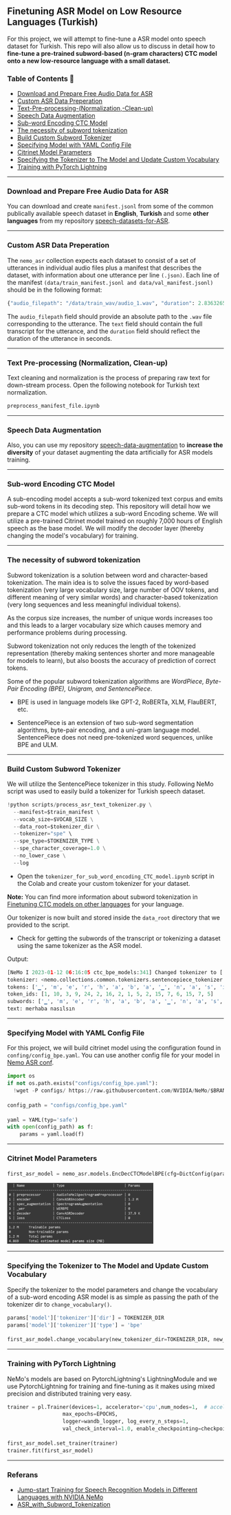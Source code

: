 ## Finetuning ASR Model on Low Resource Languages (Turkish)
For this project, we will attempt to fine-tune a ASR model onto speech dataset for Turkish.
This repo will also allow us to discuss in detail how to **fine-tune a pre-trained subword-based (n-gram characters) CTC model onto a new low-resource language with a small dataset.**

### Table of Contents :tada:

- [Download and Prepare Free Audio Data for ASR](#Download-and-Prepare-Free-Audio-Data-for-ASR)
- [Custom ASR Data Preperation](#Custom-ASR-Data-Preperation)
- [Text-Pre-processing-(Normalization,-Clean-up)](#Text-Pre-processing-(Normalization,-Clean-up))
- [Speech Data Augmentation](#Speech-Data-Augmentation)
- [Sub-word Encoding CTC Model](#Sub-word-Encoding-CTC-Model)
- [The necessity of subword tokenization](#The-necessity-of-subword-tokenization)
- [Build Custom Subword Tokenizer](#Build-Custom-Subword-Tokenizer)
- [Specifying Model with YAML Config File](#Specifying-Model-with-YAML-Config-File)
- [Citrinet Model Parameters](#Citrinet-Model-Parameters)
- [Specifying the Tokenizer to The Model and Update Custom Vocabulary](#Specifying-the-Tokenizer-to-The-Model-and-Update-Custom-Vocabulary)
- [Training with PyTorch Lightning](#Training-with-PyTorch-Lightning)

---
### Download and Prepare Free Audio Data for ASR
You can download and create `manifest.jsonl` from some of the common publically available speech dataset in **English**, **Turkish** and some **other languages** from my repository [speech-datasets-for-ASR](https://github.com/Rumeysakeskin/speech-datasets-for-ASR).

---
### Custom ASR Data Preperation
The `nemo_asr` collection expects each dataset to consist of a set of utterances in individual audio files plus a manifest that describes the dataset, with information about one utterance per line `(.json)`.
Each line of the manifest `(data/train_manifest.jsonl and data/val_manifest.jsonl)` should be in the following format:
```python
{"audio_filepath": "/data/train_wav/audio_1.wav", "duration": 2.836326530612245, "text": "bugün hava durumu nasıl"}
```
The `audio_filepath` field should provide an absolute path to the `.wav` file corresponding to the utterance. The `text` field should contain the full transcript for the utterance, and the `duration` field should reflect the duration of the utterance in seconds.

---
### Text Pre-processing (Normalization, Clean-up)
Text cleaning and normalization is the process of preparing raw text for down-stream process. Open the following notebook for Turkish text normalization.
```python
preprocess_manifest_file.ipynb
```

---
### Speech Data Augmentation
Also, you can use my repository [
speech-data-augmentation](https://github.com/Rumeysakeskin/speech-data-augmentation) to **increase the diversity** of your dataset augmenting the data artificially for ASR models training.

---
### Sub-word Encoding CTC Model
A sub-encoding model accepts a sub-word tokenized text corpus and emits sub-word tokens in its decoding step. 
This repository will detail how we prepare a CTC model which utilizes a sub-word Encoding scheme.
We will utilize a pre-trained Citrinet model trained on roughly 7,000 hours of English speech as the base model. 
We will modify the decoder layer (thereby changing the model's vocabulary) for training.

---
### The necessity of subword tokenization

Subword tokenization is a solution between word and character-based tokenization. The main idea is to solve the issues faced by word-based tokenization (very large vocabulary size, large number of OOV tokens, and different meaning of very similar words) and character-based tokenization (very long sequences and less meaningful individual tokens).

As the corpus size increases, the number of unique words increases too and this leads to a larger vocabulary size which causes memory and performance problems during processing.

Subword tokenization not only reduces the length of the tokenized representation (thereby making sentences shorter and more manageable for models to learn), but also boosts the accuracy of prediction of correct tokens.

Some of the popular subword tokenization algorithms are _WordPiece, Byte-Pair Encoding (BPE), Unigram, and SentencePiece_. 
- BPE is used in language models like GPT-2, RoBERTa, XLM, FlauBERT, etc.

- SentencePiece is an extension of two sub-word segmentation algorithms, byte-pair encoding, and a uni-gram language model. SentencePiece does not need pre-tokenized word sequences, unlike BPE and ULM.

<!--
---
### Tokenization Method for Turkish
The impact of tokenization algorithms can be different for low-resource languages, such as agglutinative languages, where words can have prefixes and suffixes. For instance, in Turkish, parsing the word "veremedim" (translated as "I could not give") results in "ver-e-me-di-m" including four suffixes in a single word. A Morphological-level tokenizer can output five tokens in this case, providing the model with a better understanding of word semantics. An example benefit is that the language model would relate the suffix "-me" to negation, similar to the word "not" in English. 

Recently, [Xu et al.](https://aclanthology.org/2021.acl-long.571/) approach the problem of finding the best token vocabulary with a proper size in the scope of the trade-off between vocabulary entropy and vocabulary size. The produced vocabularies in diverse scenarios achieve both reduced sizes and performance improvements. In addition, learning optimal vocabulary takes significantly less time than regular BPE-search approach.
-->


---
### Build Custom Subword Tokenizer

We will utilize the SentencePiece tokenizer in this study.
Following NeMo script was used to easily build a tokenizer for Turkish speech dataset.

```python
!python scripts/process_asr_text_tokenizer.py \
  --manifest=$train_manifest \
  --vocab_size=$VOCAB_SIZE \
  --data_root=$tokenizer_dir \
  --tokenizer="spe" \
  --spe_type=$TOKENIZER_TYPE \
  --spe_character_coverage=1.0 \
  --no_lower_case \
  --log
```

- Open the `tokenizer_for_sub_word_encoding_CTC_model.ipynb` script in the Colab and create your custom tokenizer for your dataset.

**Note:** You can find more information about subword tokenization in [Finetuning CTC models on other languages](https://github.com/NVIDIA/NeMo/blob/main/tutorials/asr/ASR_CTC_Language_Finetuning.ipynb) for your language.

Our tokenizer is now built and stored inside the `data_root` directory that we provided to the script.

- Check for getting the subwords of the transcript or tokenizing a dataset using the same tokenizer as the ASR model. 

Output:
```python
[NeMo I 2023-01-12 06:16:05 ctc_bpe_models:341] Changed tokenizer to ['<unk>', '▁', 'a', 'e', 'i', 'n', 'l', 'ı', 'k', 'r', 'm', 't', 'u', 'd', 'y', 's', 'b', 'o', 'z', 'ü', 'ş', 'ar', 'g', 'ç', 'h', 'v', 'p', 'c', 'f', 'ö', 'j', 'w', 'q', '̇', 'x', 'ğ'] vocabulary.
tokenizer: <nemo.collections.common.tokenizers.sentencepiece_tokenizer.SentencePieceTokenizer object at 0x7fde5605d280>
tokens: ['▁', 'm', 'e', 'r', 'h', 'a', 'b', 'a', '▁', 'n', 'a', 's', 'ı', 'l', 's', 'ı', 'n']
token_ids: [1, 10, 3, 9, 24, 2, 16, 2, 1, 5, 2, 15, 7, 6, 15, 7, 5]
subwords: ['▁', 'm', 'e', 'r', 'h', 'a', 'b', 'a', '▁', 'n', 'a', 's', 'ı', 'l', 's', 'ı', 'n']
text: merhaba nasılsın
```

---
### Specifying Model with YAML Config File
For this project, we will build citrinet model using the configuration found in `confing/config_bpe.yaml`. You can use another config file for your model in [Nemo ASR conf](https://github.com/NVIDIA/NeMo/tree/main/examples/asr/conf).  
```python
import os
if not os.path.exists("configs/config_bpe.yaml"):
  !wget -P configs/ https://raw.githubusercontent.com/NVIDIA/NeMo/$BRANCH/examples/asr/conf/citrinet/config_bpe.yaml
  
config_path = "configs/config_bpe.yaml"

yaml = YAML(typ='safe')
with open(config_path) as f:
    params = yaml.load(f)
```

---
### Citrinet Model Parameters

```python
first_asr_model = nemo_asr.models.EncDecCTCModelBPE(cfg=DictConfig(params['model']))
```
<img src="citrinet_model_params.png" width="340" height="141">

---
### Specifying the Tokenizer to The Model and Update Custom Vocabulary

Specify the tokenizer to the model parameters and change the vocabulary of a sub-word encoding ASR model is as simple as passing the path of the tokenizer dir to `change_vocabulary()`.
```python
params['model']['tokenizer']['dir'] = TOKENIZER_DIR
params['model']['tokenizer']['type'] = 'bpe'

first_asr_model.change_vocabulary(new_tokenizer_dir=TOKENIZER_DIR, new_tokenizer_type="bpe")
```

---
### Training with PyTorch Lightning

NeMo's models are based on PytorchLightning's LightningModule and we use PytorchLightning for training and fine-tuning as it makes using mixed precision and distributed training very easy.

```python
trainer = pl.Trainer(devices=1, accelerator='cpu',num_nodes=1,  # accelerator='ddp'
                  max_epochs=EPOCHS,
                  logger=wandb_logger, log_every_n_steps=1,
                  val_check_interval=1.0, enable_checkpointing=checkpoint_callback)

first_asr_model.set_trainer(trainer)
trainer.fit(first_asr_model)
```

---
### Referans
- [Jump-start Training for Speech Recognition Models in Different Languages with NVIDIA NeMo](https://developer.nvidia.com/blog/jump-start-training-for-speech-recognition-models-with-nemo/)
- [ASR_with_Subword_Tokenization](https://github.com/NVIDIA/NeMo/blob/main/tutorials/asr/ASR_with_Subword_Tokenization.ipynb)



